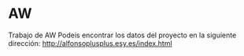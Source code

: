 # AW
Trabajo de AW
Podeis encontrar los datos del proyecto en la siguiente dirección:
http://alfonsoplusplus.esy.es/index.html
